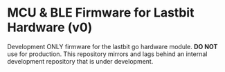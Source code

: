 # MCU & BLE Firmware for Lastbit Hardware (v0)

Development ONLY firmware for the lastbit go hardware module. **DO NOT** use for production. This repository mirrors and lags behind an internal development repository that is under development. 


